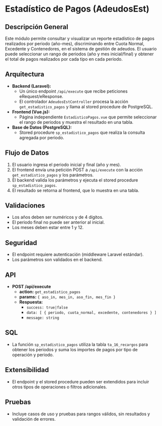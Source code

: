 # Estadístico de Pagos (AdeudosEst)

## Descripción General
Este módulo permite consultar y visualizar un reporte estadístico de pagos realizados por periodo (año-mes), discriminando entre Cuota Normal, Excedente y Contenedores, en el sistema de gestión de adeudos. El usuario puede seleccionar un rango de periodos (año y mes inicial/final) y obtener el total de pagos realizados por cada tipo en cada periodo.

## Arquitectura
- **Backend (Laravel):**
  - Un único endpoint `/api/execute` que recibe peticiones eRequest/eResponse.
  - El controlador `AdeudosEstController` procesa la acción `get_estadistico_pagos` y llama al stored procedure de PostgreSQL.
- **Frontend (Vue.js):**
  - Página independiente `EstadisticoPagos.vue` que permite seleccionar el rango de periodos y muestra el resultado en una tabla.
- **Base de Datos (PostgreSQL):**
  - Stored procedure `sp_estadistico_pagos` que realiza la consulta agregada por periodo.

## Flujo de Datos
1. El usuario ingresa el periodo inicial y final (año y mes).
2. El frontend envía una petición POST a `/api/execute` con la acción `get_estadistico_pagos` y los parámetros.
3. El backend valida los parámetros y ejecuta el stored procedure `sp_estadistico_pagos`.
4. El resultado se retorna al frontend, que lo muestra en una tabla.

## Validaciones
- Los años deben ser numéricos y de 4 dígitos.
- El periodo final no puede ser anterior al inicial.
- Los meses deben estar entre 1 y 12.

## Seguridad
- El endpoint requiere autenticación (middleware Laravel estándar).
- Los parámetros son validados en el backend.

## API
- **POST /api/execute**
  - **action:** `get_estadistico_pagos`
  - **params:** `{ aso_in, mes_in, aso_fin, mes_fin }`
  - **Respuesta:**
    - `success: true|false`
    - `data: [ { periodo, cuota_normal, excedente, contenedores } ]`
    - `message: string`

## SQL
- La función `sp_estadistico_pagos` utiliza la tabla `ta_16_recargos` para obtener los periodos y suma los importes de pagos por tipo de operación y periodo.

## Extensibilidad
- El endpoint y el stored procedure pueden ser extendidos para incluir otros tipos de operaciones o filtros adicionales.

## Pruebas
- Incluye casos de uso y pruebas para rangos válidos, sin resultados y validación de errores.
